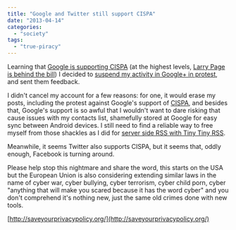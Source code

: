 ```yaml
---
title: "Google and Twitter still support CISPA"
date: "2013-04-14"
categories: 
  - "society"
tags: 
  - "true-piracy"
---
```


Learning that [Google is supporting CISPA](http://rss.slashdot.org/~r/Slashdot/slashdot/~3/9XdAZX6JZ0M/story01.htm) (at the highest levels, [Larry Page is behind the bill](https://plus.google.com/106835948809045250521/posts/WqRkqfEpWAv)) I decided to [suspend my activity in Google+ in protest](https://plus.google.com/111476378907603803049/posts/Tr1zpsTMrxL), and sent them feedback.

I didn't cancel my account for a few reasons: for one, it would erase my posts, including the protest against Google's support of [CISPA](http://www.cispaisback.org/), and besides that, Google's support is so awful that I wouldn't want to dare risking that cause issues with my contacts list, shamefully stored at Google for easy sync between Android devices. I still need to find a reliable way to free myself from those shackles as I did for [server side RSS with Tiny Tiny RSS](http://tt-rss.org/).

Meanwhile, it seems Twitter also supports CISPA, but it seems that, oddly enough, Facebook is turning around.

Please help stop this nightmare and share the word, this starts on the USA but the European Union is also considering extending similar laws in the name of cyber war, cyber bullying, cyber terrorism, cyber child porn, cyber "anything that will make you scared because it has the word cyber" and you don't comprehend it's nothing new, just the same old crimes done with new tools.

[http://saveyourprivacypolicy.org/](http://saveyourprivacypolicy.org/)
